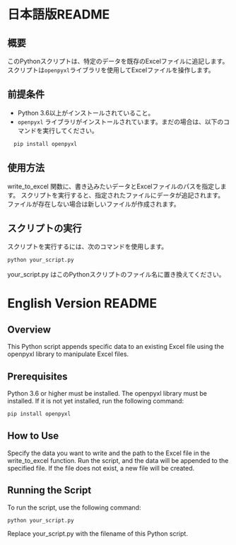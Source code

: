 # 日本語版README

## 概要
このPythonスクリプトは、特定のデータを既存のExcelファイルに追記します。スクリプトは`openpyxl`ライブラリを使用してExcelファイルを操作します。

## 前提条件
- Python 3.6以上がインストールされていること。
- `openpyxl` ライブラリがインストールされています。まだの場合は、以下のコマンドを実行してください。
```bash
  pip install openpyxl
```

## 使用方法
write_to_excel 関数に、書き込みたいデータとExcelファイルのパスを指定します。
スクリプトを実行すると、指定されたファイルにデータが追記されます。ファイルが存在しない場合は新しいファイルが作成されます。

## スクリプトの実行
スクリプトを実行するには、次のコマンドを使用します。
```bash
python your_script.py
```
your_script.py はこのPythonスクリプトのファイル名に置き換えてください。



# English Version README

## Overview
This Python script appends specific data to an existing Excel file using the openpyxl library to manipulate Excel files.

## Prerequisites
Python 3.6 or higher must be installed.
The openpyxl library must be installed. If it is not yet installed, run the following command:
```bash
pip install openpyxl
```

## How to Use
Specify the data you want to write and the path to the Excel file in the write_to_excel function.
Run the script, and the data will be appended to the specified file. If the file does not exist, a new file will be created.

## Running the Script
To run the script, use the following command:
```bash
python your_script.py
```
Replace your_script.py with the filename of this Python script.